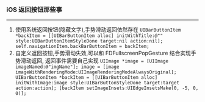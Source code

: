 ###  iOS 返回按钮那些事
----------------------------------
1. 使用系统返回按钮(隐藏文字),手势滑动返回依然存在
`
UIBarButtonItem *backItem = [[UIBarButtonItem alloc] initWithTitle:@"" style:UIBarButtonItemStyleDone target:nil action:nil];
self.navigationItem.backBarButtonItem = backItem;
`
2. 自定义返回按钮,手势滑动失效,可以和 FDFullscreenPopGesture 结合实现手势滑动返回, 返回事件需要自己实现
`
UIImage *image = [UIImage imageNamed:@"imgName"];
image = [image imageWithRenderingMode:UIImageRenderingModeAlwaysOriginal];
UIBarButtonItem *backItem = [[UIBarButtonItem alloc] initWithImage:image style:UIBarButtonStyleDone target:target action:action];
[backItem setImageInsets:UIEdgeInsetsMake(0, -5, 0, 0)];
`

